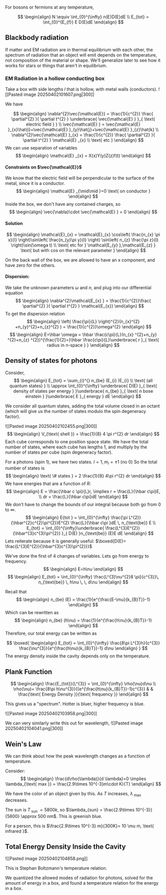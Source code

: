 
For bosons or fermions at any temperature,

$$
\begin{align}
N \equiv  \int_{0}^{\infty} n(E)D(E)dE \\
E_{tot} = \int_{0}^{E_{f}} E D(E)dE  
\end{align}
$$
## Blackbody radiation

If matter and EM radiation are in thermal equilibrium with each other, the spectrum of radiation that an object will emit depends on the temperature, not composition of the material or shape. We'll generalize later to see how it works for stars or things that aren't in equilibrium.


### EM Radiation in a hollow conducting box
Take a box with side lengths $l$ that is hollow, with metal walls (conductors).
![[Pasted image 20250402101607.png|300]]

We have

$$
\begin{align}
\nabla^{2}\vec{\mathcal{E}} = \frac{1}{c^{2}} \frac{ \partial^{2} }{ \partial t^{2} } \underbrace{ \vec{\mathcal{E} } }_{ \text{ electric field } } \\
\vec{\mathcal{E} } = \vec{\mathcal{E} }_{x}\hat{i}+\vec{\mathcal{E} }_{y}\hat{j}+\vec{\mathcal{E} }_{z}\hat{k}   \\
\nabla^{2}\vec{\mathcal{E} }_{x} = \frac{1}{c^{2}} \frac{ \partial^{2} }{ \partial t^{2} } \mathcal{E} _{x} \\
\text{ etc } 
\end{align}
$$
We can use separation of variables 
$$
\begin{align}
\mathcal{E} _{x} = X(x)Y(y)Z(z)f(t)
\end{align}
$$


#### Constraints on $\vec{\mathcal{E}}$
We know that the electric field will be perpendicular to the surface of the metal, since it is a conductor. 
$$
\begin{align}
\mathcal{E} _{\mid\mid }=0 \text{ on conductor } 
\end{align}
$$
Inside the box, we don't have any contained charges, so
$$
\begin{align}
\vec{\nabla}\cdot  \vec{\mathcal{E} } = 0
\end{align}
$$

#### Solution
$$
\begin{align}
\mathcal{E}_{x} = \mathcal{E}_{x}  \cos\left( \frac{n_{x} \pi x}{l} \right)\sin\left( \frac{n_{y}\pi y}{l}  \right) \sin\left( n_{z} \frac{\pi z}{l} \right)\sin(\omega t) \\
\text{ etc for } \mathcal{E_{y} },\mathcal{E_{z} } \text{ but with cos on the relevant parameter }  
\end{align}
$$

On the back wall of the box, we are allowed to have an x component, and have zero for the others. 


#### Dispersion:
We take the unknown parameters $\omega$ and $n$, and plug into our differential equation
$$
\begin{align}
\nabla^{2}\mathcal{E_{x} } = \frac{1}{c^{2}}\frac{ \partial^{2} }{ \partial t^{2} } \mathcal{E_{x}} 
\end{align}
$$
To get the dispersion relation
$$
\begin{align}
\left( \frac{\pi}{L} \right)^{2}(n_{x}^{2} +n_{y}^{2}+n_{z}^{2}  ) = \frac{1}{c^{2}}\omega^{2}
\end{align}
$$
$$
\begin{align}
E=\hbar \omega = \hbar \frac{c\pi}{L}(n_{x} ^{2}+n_{y} ^{2}+n_{z} ^{2})^{\frac{1}{2}=}\hbar \frac{c\pi}{L}\underbrace{ r }_{ \text{ radius in n-space } }
\end{align}
$$

## Density of states for photons

Consider,
$$
\begin{align}
E_{tot} = \sum_{i}^{} n_{be} (E_{i} )E_{i} \\
\text{ (all quantum states) } \\
\approx \int_{0}^{\infty} \underbrace{ D(E) }_{ \text{ density of states per energy } }\underbrace{ n_{be} }_{ \text{ n bose einstein } }\underbrace{ E }_{ energy }   dE
\end{align}
$$

We consider all quantum states, adding the total volume closed in an octant (which will give us the number of states modulo the spin degeneracy factor).

![[Pasted image 20250402102455.png|300]]
$$
\begin{align}
V_{\text{ shell }} = \frac{1}{8} 4 \pi r^{2} dr
\end{align}
$$
Each cube corresponds to one position space state. We have the total number of states, where each cube has lengths 1, and multiply by the number of states per cube (spin degeneracy factor). 

For a photons (spin 1), we have two states. $l=1,m_{l}=\pm 1 \text{ (no 0) }$
So the total number of states is
$$
\begin{align}
\text{ \# states } = 2 \frac{1}{8} 4\pi r^{2} dr
\end{align}
$$
We have energies that are a function of $R$:
$$
\begin{align}
E =  \frac{\hbar c \pi}{L}r, \implies r = \frac{L}{\hbar c\pi}E, \\
dr = \frac{L}{\hbar c\pi}dE
\end{align}
$$
We don't have to change the bounds of our integral because both go from $0\text{ to }\infty$. 
$$
\begin{align}
E{tot } = \int_{0}^{\infty} \frac{\pi L^{2}}{\hbar^{2}c^{2}\pi^{2}}E^{2} \frac{L}{\hbar c\pi }dE \, n_{\text{be}} E \\
E_{tot} = \int_{0}^{\infty}\underbrace{  \frac{L^{3}E^{2}}{\hbar^{3}c^{3}\pi^{2}} }_{ D(E) }n_{\text{be}} (E)E dE
\end{align}
$$
Lets reiterate because it is generally useful:
$\boxed{D(E)= \frac{L^{3}E^{2}}{\hbar^{3}c^{3}\pi^{2}}}$

We've done the first of 4 changes of variables. Lets go from energy to frequency.
$$
\begin{align}
E=h\nu
\end{align}
$$
$$
\begin{align}
E_{tot} = \int_{0}^{\infty} \frac{L^{3}\nu^{2}8 \pi}{c^{3}}\, n_{\text{be}} \, h\nu \, \, d\nu  
\end{align}
$$

Recall that 
$$
\begin{align}
n_{be} (E) = \frac{1}{e^{\frac{E-\mu}{k_{B}T}}-1}
\end{align}
$$
Which can be rewritten as
$$
\begin{align}
n_{be} (h\nu) = \frac{1}{e^{\frac{h\nu}{k_{B}T}}-1} 
\end{align}
$$
Therefore, our total energy can be written as

$$
\boxed{
\begin{align}
E_{tot} = \int_{0}^{\infty} \frac{8\pi L^{3}h}{c^{3}} \frac{\nu^{3}}{e^{\frac{h\nu}{k_{B}T}}-1} d\nu
\end{align}
}
$$
The energy density inside the cavity depends only on the temperature. 

## Plank Function
$$
\begin{align}
\frac{E_{tot}}{L^{3}} = \int_{0}^{\infty} \rho(\nu)d\nu \\
\rho(\nu)= \frac{8\pi h\nu^{3}}{(e^{\frac{h\nu}{k_{B}T}}-1)c^{3}}  &  & \frac{\text{ Energy Density }}{\text{ frequency }}  
\end{align}
$$

This gives us a "spectrum". Hotter is bluer, higher frequency is blue. 

![[Pasted image 20250402103958.png|300]]


We can very similarly write this out for wavelength,
![[Pasted image 20250402104041.png|300]]


## Wein's Law
We can think about how the peak wavelength changes as a function of temperature. 

Consider:
$$
\begin{align}
\frac{d\rho(\lambda)}{d \lambda}=0 \implies \lambda_{\text{ max }} =  \frac{2.9\times 10^{-3}m\cdot K}{T} 
\end{align}
$$

We have the color of an object given by this. As $T$ increases, $\lambda_{\text{ max }}$ decreases.

The sun is $T_{\text{ sun }}=5800k$, so $\lambda_{sun} = \frac{2.9\times 10^{-3}}{5800} \approx 500 nm$. This is greenish blue.

For a person, this is $\frac{2.9\times 10^{-3} m}{300K}= 10 \mu m, \text{ infrared }$. 

## Total Energy Density Inside the Cavity

![[Pasted image 20250402104858.png]]

This is Stephan Boltzmann's temperature relation.

We quantized the allowed modes of radiation for photons, solved for the amount of energy in a box, and found a temperature relation for the energy in a box. 